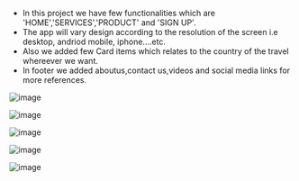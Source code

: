 * In this project we have few functionalities which are 'HOME','SERVICES','PRODUCT' and 'SIGN UP'.
* The app will vary design according to the resolution of the screen i.e desktop, andriod mobile, iphone....etc.
* Also we added few Card items which relates to the country of the travel whereever we want.
* In footer we added  aboutus,contact us,videos and social media links for more references.

![image](https://github.com/Vasanthkarri/React-Website-16/assets/95275323/65eaf3e5-8c56-4d36-b7ca-08d750471b52)

![image](https://github.com/Vasanthkarri/React-Website-16/assets/95275323/aa16bb46-8033-4f59-81d0-533cd3951c53)

![image](https://github.com/Vasanthkarri/React-Website-16/assets/95275323/9d6fb22e-ee64-4f03-9289-99322dbf4bc6)

![image](https://github.com/Vasanthkarri/React-Website-16/assets/95275323/6ee61db2-4d65-4405-a951-9b71f19225ff)

![image](https://github.com/Vasanthkarri/React-Website-16/assets/95275323/515363e6-5645-4122-8e46-5f45cd62af5f)
